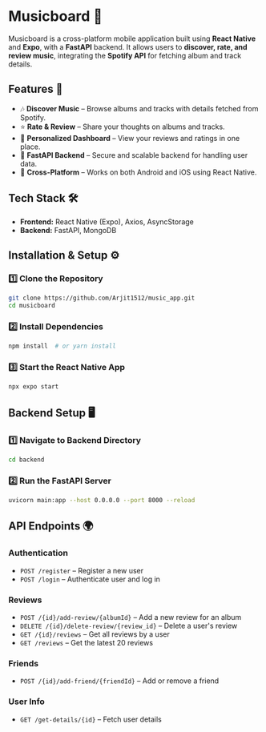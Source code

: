 # Musicboard 🎵

Musicboard is a cross-platform mobile application built using **React Native** and **Expo**, with a **FastAPI** backend. It allows users to **discover, rate, and review music**, integrating the **Spotify API** for fetching album and track details.

## Features 🚀
- 🎶 **Discover Music** – Browse albums and tracks with details fetched from Spotify.
- ⭐ **Rate & Review** – Share your thoughts on albums and tracks.
- 👤 **Personalized Dashboard** – View your reviews and ratings in one place.
- 🔄 **FastAPI Backend** – Secure and scalable backend for handling user data.
- 📱 **Cross-Platform** – Works on both Android and iOS using React Native.

## Tech Stack 🛠️
- **Frontend:** React Native (Expo), Axios, AsyncStorage
- **Backend:** FastAPI, MongoDB

## Installation & Setup ⚙️

### 1️⃣ Clone the Repository
```sh
git clone https://github.com/Arjit1512/music_app.git
cd musicboard
```

### 2️⃣ Install Dependencies
```sh
npm install  # or yarn install
```

### 3️⃣ Start the React Native App
```sh
npx expo start
```

## Backend Setup 🖥️

### 1️⃣ Navigate to Backend Directory
```sh
cd backend
```

### 2️⃣ Run the FastAPI Server
```sh
uvicorn main:app --host 0.0.0.0 --port 8000 --reload
```

## API Endpoints 🌍

### Authentication
- `POST /register` – Register a new user
- `POST /login` – Authenticate user and log in

### Reviews
- `POST /{id}/add-review/{albumId}` – Add a new review for an album
- `DELETE /{id}/delete-review/{review_id}` – Delete a user's review
- `GET /{id}/reviews` – Get all reviews by a user
- `GET /reviews` – Get the latest 20 reviews

### Friends
- `POST /{id}/add-friend/{friendId}` – Add or remove a friend

### User Info
- `GET /get-details/{id}` – Fetch user details
